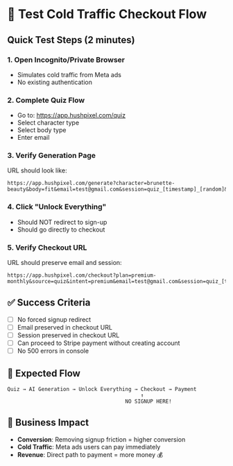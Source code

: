 # 🧪 Test Cold Traffic Checkout Flow

## Quick Test Steps (2 minutes)

### 1. **Open Incognito/Private Browser**
- Simulates cold traffic from Meta ads
- No existing authentication

### 2. **Complete Quiz Flow**
- Go to: https://app.hushpixel.com/quiz
- Select character type
- Select body type  
- Enter email

### 3. **Verify Generation Page**
URL should look like:
```
https://app.hushpixel.com/generate?character=brunette-beauty&body=fit&email=test@gmail.com&session=quiz_[timestamp]_[random]&source=quiz
```

### 4. **Click "Unlock Everything"**
- Should NOT redirect to sign-up
- Should go directly to checkout

### 5. **Verify Checkout URL**
URL should preserve email and session:
```
https://app.hushpixel.com/checkout?plan=premium-monthly&source=quiz&intent=premium&email=test@gmail.com&session=quiz_[timestamp]_[random]
```

## ✅ Success Criteria
- [ ] No forced signup redirect
- [ ] Email preserved in checkout URL
- [ ] Session preserved in checkout URL
- [ ] Can proceed to Stripe payment without creating account
- [ ] No 500 errors in console

## 🚀 Expected Flow
```
Quiz → AI Generation → Unlock Everything → Checkout → Payment
                                           ↑
                                      NO SIGNUP HERE!
```

## 🎯 Business Impact
- **Conversion**: Removing signup friction = higher conversion
- **Cold Traffic**: Meta ads users can pay immediately  
- **Revenue**: Direct path to payment = more money 💰